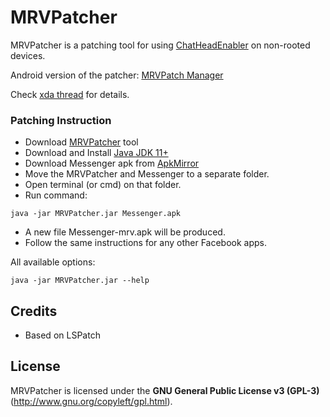 # MRVPatcher

MRVPatcher is a patching tool for using [ChatHeadEnabler](https://github.com/NeonOrbit/ChatHeadEnabler) on non-rooted devices.

Android version of the patcher: [MRVPatch Manager](https://github.com/NeonOrbit/MRVPatchManager)

Check [xda thread](https://forum.xda-developers.com/t/4331215) for details.

### Patching Instruction
- Download [MRVPatcher](https://github.com/NeonOrbit/MRVPatcher/releases/latest) tool
- Download and Install [Java JDK 11+](https://adoptium.net/?variant=openjdk11&jvmVariant=hotspot)
- Download Messenger apk from [ApkMirror](https://www.apkmirror.com/apk/facebook-2/messenger)
- Move the MRVPatcher and Messenger to a separate folder.
- Open terminal (or cmd) on that folder.
- Run command:
```shell
java -jar MRVPatcher.jar Messenger.apk
```
- A new file Messenger-mrv.apk will be produced.
- Follow the same instructions for any other Facebook apps.

All available options:
```shell
java -jar MRVPatcher.jar --help
```

## Credits

- Based on LSPatch

## License

MRVPatcher is licensed under the **GNU General Public License v3 (GPL-3)** (http://www.gnu.org/copyleft/gpl.html).
